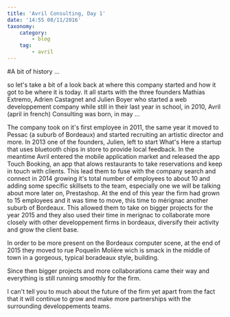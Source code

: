 ```yaml
---
title: 'Avril Consulting, Day 1'
date: '14:55 08/11/2016'
taxonomy:
    category:
        - blog
    tag:
        - avril
---
```


#A bit of history ...

so let's take a bit of a look back at where this company started and how it got to be where it is today.
It all starts with the three founders Mathias Extremo, Adrien Castagnet and Julien Boyer who started a web developpement company while still in their last year in school, in 2010, Avril (april in french) Consulting was born, in may ...

The company took on it's first employee in 2011, the same year it moved to Pessac (a suburb of Bordeaux) and started recruiting an artistic director and more.
In 2013 one of the founders, Julien, left to start What's Here a startup that uses bluetooth chips in store to provide local feedback. In the meantime Avril entered the mobile application market and released the app Touch Booking, an app that alows restaurants to take reservations and keep in touch with clients.
This lead them to fuse with the company search and connect in 2014 growing it's total number of employees to about 10 and adding some specific skillsets to the team, especially one we will be talking about more later on, Prestashop.
At the end of this year the firm had grown to 15 employees and it was time to move, this time to mérignac another suburb of Bordeaux.
This allowed them to take on bigger projects for the year 2015 and they also used their time in merignac to collaborate more closely with other developpement firms in bordeaux, diversify their activity and grow the client base.

In order to be more present on the Bordeaux computer scene, at the end of 2015 they moved to rue Poquelin Molière wich is smack in the middle of town in a gorgeous, typical boradeaux style, building.

Since then bigger projects and more collaborations came their way and everything is still running smoothly for the firm.

I can't tell you to much about the future of the firm yet apart from the fact that it will continue to grow and make more partnerships with the surrounding developpements teams.

